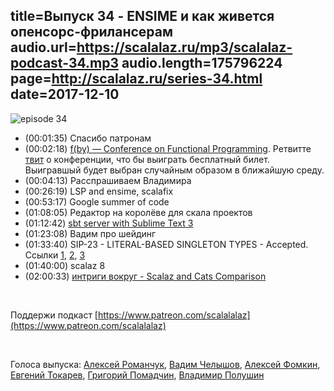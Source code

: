 title=Выпуск 34 - ENSIME и как живется опенсорс-фрилансерам
audio.url=https://scalalaz.ru/mp3/scalalaz-podcast-34.mp3
audio.length=175796224
page=http://scalalaz.ru/series-34.html
date=2017-12-10
----

![episode 34](img/episode34.png)

* (00:01:35) Спасибо патронам
* (00:02:18) [f(by) — Conference on Functional Programming](http://fby.by). Ретвитте [твит](https://twitter.com/ScalalazPodcast/status/939129448221368321) о конференции, что бы выиграть бесплатный билет. Выигравшый будет выбран случайным образом в ближайшую среду.
* (00:04:13) Расспрашиваем Владимира
* (00:26:19) LSP and ensime, scalafix
* (00:53:17) Google summer of code
* (01:08:05) Редактор на королёве для скала проектов
* (01:12:42) [sbt server with Sublime Text 3](http://eed3si9n.com/sbt-server-with-sublime-text3)
* (01:23:08) Вадим про шейдинг
* (01:33:40) SIP-23 - LITERAL-BASED SINGLETON TYPES - Accepted. Ссылки [1](https://twitter.com/milessabin/status/938457896022675456), [2](http://docs.scala-lang.org/sips/42.type.html), [3](https://github.com/scala/scala/pull/5310)
* (01:40:00) scalaz 8
* (02:00:33) [интриги вокруг - Scalaz and Cats Comparison](https://www.reddit.com/r/scala/comments/7hqzjz/scalaz_and_cats_comparison/)

<br/>

Поддержи подкаст [https://www.patreon.com/scalalalaz](https://www.patreon.com/scalalalaz)

<br/>

Голоса выпуска: [Алексей Романчук](http://github.com/13h3r), [Вадим Челышов](http://github.com/dos65), [Алексей Фомкин](https://github.com/fomkin), [Евгений Токарев](http://github.com/strobe), [Григорий Помадчин](https://github.com/pomadchin), [Владимир Полушин](https://github.com/vovapolu)
